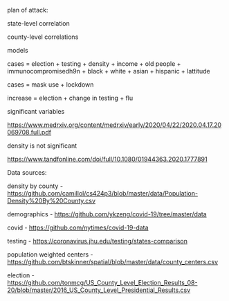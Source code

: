 

plan of attack:

state-level correlation

county-level correlations



models

cases = election + testing + density + income + old people + immunocompromisedh9n + black + white + asian + hispanic + lattitude



cases = mask use + lockdown



increase = election + change in testing + flu



significant variables

https://www.medrxiv.org/content/medrxiv/early/2020/04/22/2020.04.17.20069708.full.pdf



density is not significant

https://www.tandfonline.com/doi/full/10.1080/01944363.2020.1777891



Data sources:



density by county - https://github.com/camillol/cs424p3/blob/master/data/Population-Density%20By%20County.csv

demographics - https://github.com/ykzeng/covid-19/tree/master/data

covid - https://github.com/nytimes/covid-19-data

testing - https://coronavirus.jhu.edu/testing/states-comparison

population weighted centers - https://github.com/btskinner/spatial/blob/master/data/county_centers.csv

election - https://github.com/tonmcg/US_County_Level_Election_Results_08-20/blob/master/2016_US_County_Level_Presidential_Results.csv